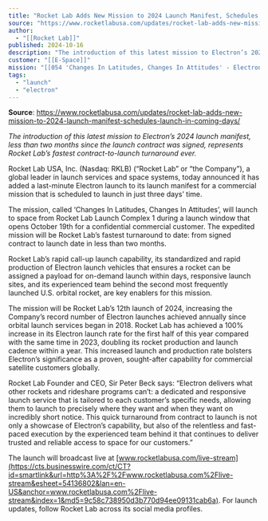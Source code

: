 ```yaml
---
title: "Rocket Lab Adds New Mission to 2024 Launch Manifest, Schedules Launch in Coming Days "
source: "https://www.rocketlabusa.com/updates/rocket-lab-adds-new-mission-to-2024-launch-manifest-schedules-launch-in-coming-days/"
author:
  - "[[Rocket Lab]]"
published: 2024-10-16
description: "The introduction of this latest mission to Electron’s 2024 launch manifest, less than two months since the launch contract was signed, represents Rocket Lab’s fastest contract-to-launch turnaround ever."
customer: "[[E-Space]]"
mission: "[[054 'Changes In Latitudes, Changes In Attitudes' - Electron]]"
tags:
  - "launch"
  - "electron"
---
```


**Source**: https://www.rocketlabusa.com/updates/rocket-lab-adds-new-mission-to-2024-launch-manifest-schedules-launch-in-coming-days/

*The introduction of this latest mission to Electron’s 2024 launch manifest, less than two months since the launch contract was signed, represents Rocket Lab’s fastest contract-to-launch turnaround ever.*

Rocket Lab USA, Inc. (Nasdaq: RKLB) (“Rocket Lab” or “the Company”), a global leader in launch services and space systems, today announced it has added a last-minute Electron launch to its launch manifest for a commercial mission that is scheduled to launch in just three days’ time.

The mission, called ‘Changes In Latitudes, Changes In Attitudes’, will launch to space from Rocket Lab Launch Complex 1 during a launch window that opens October 19th for a confidential commercial customer. The expedited mission will be Rocket Lab’s fastest turnaround to date: from signed contract to launch date in less than two months.

Rocket Lab’s rapid call-up launch capability, its standardized and rapid production of Electron launch vehicles that ensures a rocket can be assigned a payload for on-demand launch within days, responsive launch sites, and its experienced team behind the second most frequently launched U.S. orbital rocket, are key enablers for this mission.

The mission will be Rocket Lab’s 12th launch of 2024, increasing the Company’s record number of Electron launches achieved annually since orbital launch services began in 2018. Rocket Lab has achieved a 100% increase in its Electron launch rate for the first half of this year compared with the same time in 2023, doubling its rocket production and launch cadence within a year. This increased launch and production rate bolsters Electron’s significance as a proven, sought-after capability for commercial satellite customers globally.

Rocket Lab Founder and CEO, Sir Peter Beck says: “Electron delivers what other rockets and rideshare programs can’t: a dedicated and responsive launch service that is tailored to each customer’s specific needs, allowing them to launch to precisely where they want and when they want on incredibly short notice. This quick turnaround from contract to launch is not only a showcase of Electron’s capability, but also of the relentless and fast-paced execution by the experienced team behind it that continues to deliver trusted and reliable access to space for our customers.”

The launch will broadcast live at [www.rocketlabusa.com/live-stream](https://cts.businesswire.com/ct/CT?id=smartlink&url=http%3A%2F%2Fwww.rocketlabusa.com%2Flive-stream&esheet=54136802&lan=en-US&anchor=www.rocketlabusa.com%2Flive-stream&index=1&md5=9c58c738950d3b770d94ee09131cab6a). For launch updates, follow Rocket Lab across its social media profiles.

